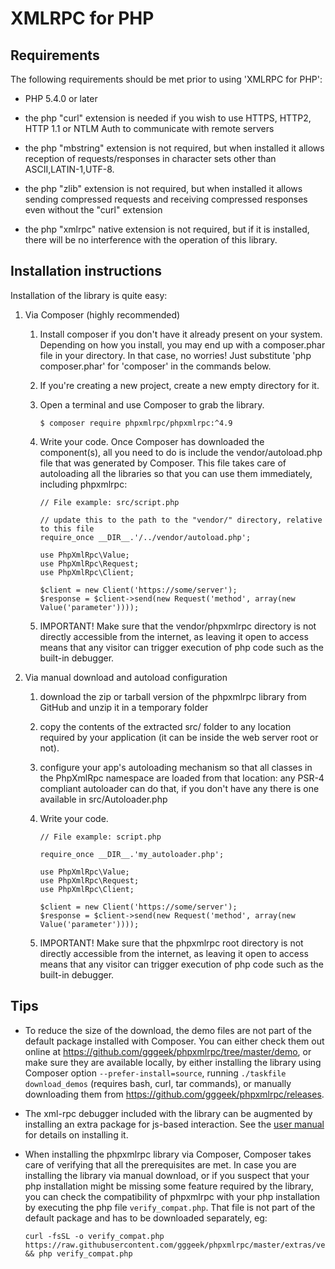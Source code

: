 XMLRPC for PHP
==============

Requirements
------------

The following requirements should be met prior to using 'XMLRPC for PHP':

* PHP 5.4.0 or later

* the php "curl" extension is needed if you wish to use HTTPS, HTTP2, HTTP 1.1 or NTLM Auth to communicate with remote
  servers

* the php "mbstring" extension is not required, but when installed it allows reception of requests/responses in character
  sets other than ASCII,LATIN-1,UTF-8.

* the php "zlib" extension is not required, but when installed it allows sending compressed requests and receiving
  compressed responses even without the "curl" extension

* the php "xmlrpc" native extension is not required, but if it is installed, there will be no interference with the
  operation of this library.

Installation instructions
-------------------------

Installation of the library is quite easy:

1.  Via Composer (highly recommended)

    1.  Install composer if you don't have it already present on your system.
        Depending on how you install, you may end up with a composer.phar file in your directory.
        In that case, no worries! Just substitute 'php composer.phar' for 'composer' in the commands below.

    2.  If you're creating a new project, create a new empty directory for it.

    3.  Open a terminal and use Composer to grab the library.

            $ composer require phpxmlrpc/phpxmlrpc:^4.9

    4.  Write your code.
        Once Composer has downloaded the component(s), all you need to do is include the vendor/autoload.php file that
        was generated by Composer. This file takes care of autoloading all the libraries so that you can use them
        immediately, including phpxmlrpc:

            // File example: src/script.php

            // update this to the path to the "vendor/" directory, relative to this file
            require_once __DIR__.'/../vendor/autoload.php';

            use PhpXmlRpc\Value;
            use PhpXmlRpc\Request;
            use PhpXmlRpc\Client;

            $client = new Client('https://some/server');
            $response = $client->send(new Request('method', array(new Value('parameter'))));

    5.  IMPORTANT! Make sure that the vendor/phpxmlrpc directory is not directly accessible from the internet,
        as leaving it open to access means that any visitor can trigger execution of php code such as
        the built-in debugger.

2.  Via manual download and autoload configuration

    1.  download the zip or tarball version of the phpxmlrpc library from GitHub and unzip it in a temporary folder

    2.  copy the contents of the extracted src/ folder to any location required by your
        application (it can be inside the web server root or not).

    3.  configure your app's autoloading mechanism so that all classes in the PhpXmlRpc namespace are loaded
        from that location: any PSR-4 compliant autoloader can do that, if you don't have any there is one
        available in src/Autoloader.php

    4.  Write your code.

            // File example: script.php

            require_once __DIR__.'my_autoloader.php';

            use PhpXmlRpc\Value;
            use PhpXmlRpc\Request;
            use PhpXmlRpc\Client;

            $client = new Client('https://some/server');
            $response = $client->send(new Request('method', array(new Value('parameter'))));

    5.  IMPORTANT! Make sure that the phpxmlrpc root directory is not directly accessible from the internet,
        as leaving it open to access means that any visitor can trigger execution of php code such as
        the built-in debugger.

Tips
----

* To reduce the size of the download, the demo files are not part of the default package installed with Composer.
  You can either check them out online at https://github.com/gggeek/phpxmlrpc/tree/master/demo, or make sure they are
  available locally, by either installing the library using Composer option `--prefer-install=source`, running
  `./taskfile download_demos` (requires bash, curl, tar commands), or manually downloading them from
  https://github.com/gggeek/phpxmlrpc/releases.

* The xml-rpc debugger included with the library can be augmented by installing an extra package for js-based interaction.
  See the [user manual](doc/manual/phpxmlrpc_manual.adoc) for details on installing it.

* When installing the phpxmlrpc library via Composer, Composer takes care of verifying that all the prerequisites are met.
  In case you are installing the library via manual download, or if you suspect that your php installation might be missing
  some feature required by the library, you can check the compatibility of phpxmlrpc with your php installation by
  executing the php file `verify_compat.php`. That file is not part of the default package and has to be downloaded
  separately, eg:

      curl -fsSL -o verify_compat.php https://raw.githubusercontent.com/gggeek/phpxmlrpc/master/extras/verify_compat.php && php verify_compat.php
